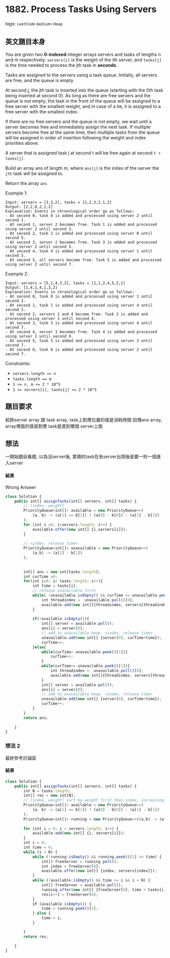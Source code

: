 # 1882. Process Tasks Using Servers
###### tags: `LeetCode` `medium+` `Heap`

## 英文題目本身
You are given two **0-indexed** integer arrays servers and tasks of lengths n and m respectively. `servers[i]` is the weight of the ith server, and `tasks[j]` is the time needed to process the jth task in **seconds**.

Tasks are assigned to the servers using a task queue. Initially, all servers are free, and the queue is empty.

At second j, the jth task is inserted into the queue (starting with the 0th task being inserted at second 0). As long as there are free servers and the queue is not empty, the task in the front of the queue will be assigned to a free server with the smallest weight, and in case of a tie, it is assigned to a free server with the smallest index.

If there are no free servers and the queue is not empty, we wait until a server becomes free and immediately assign the next task. If multiple servers become free at the same time, then multiple tasks from the queue will be assigned in order of insertion following the weight and index priorities above.

A server that is assigned task j at second t will be free again at second `t + tasks[j]`.

Build an array ans of length m, where `ans[j]` is the index of the server the `jth` task will be assigned to.

Return the array `ans`

Example 1:
```
Input: servers = [3,3,2], tasks = [1,2,3,2,1,2]
Output: [2,2,0,2,1,2]
Explanation: Events in chronological order go as follows:
- At second 0, task 0 is added and processed using server 2 until second 1.
- At second 1, server 2 becomes free. Task 1 is added and processed using server 2 until second 3.
- At second 2, task 2 is added and processed using server 0 until second 5.
- At second 3, server 2 becomes free. Task 3 is added and processed using server 2 until second 5.
- At second 4, task 4 is added and processed using server 1 until second 5.
- At second 5, all servers become free. Task 5 is added and processed using server 2 until second 7.
```
Example 2:
```
Input: servers = [5,1,4,3,2], tasks = [2,1,2,4,5,2,1]
Output: [1,4,1,4,1,3,2]
Explanation: Events in chronological order go as follows: 
- At second 0, task 0 is added and processed using server 1 until second 2.
- At second 1, task 1 is added and processed using server 4 until second 2.
- At second 2, servers 1 and 4 become free. Task 2 is added and processed using server 1 until second 4. 
- At second 3, task 3 is added and processed using server 4 until second 7.
- At second 4, server 1 becomes free. Task 4 is added and processed using server 1 until second 9. 
- At second 5, task 5 is added and processed using server 3 until second 7.
- At second 6, task 6 is added and processed using server 2 until second 7.
 ```

Constraints:

- `servers.length == n`
- `tasks.length == m`
- `1 <= n, m <= 2 * 10^5`
- `1 <= servers[i], tasks[j] <= 2 * 10^5`
## 題目要求
給妳server array 跟 task array, task上對應位置的值是消耗時間
回傳ans array, array裡面的值是對應 task是進到哪個 server上跑
## 想法
一開始題目看錯, 以為沒server後, 累積的task在有server出現後是要一秒一個進入server
#### 結果
Wrong Answer
```javascript
class Solution {
    public int[] assignTasks(int[] servers, int[] tasks) {
        // [index, weight]
        PriorityQueue<int[]> available = new PriorityQueue<>(
            (a, b) -> (a[1] == b[1]) ? (a[0] - b[0]) : (a[1] - b[1])
        );
        for (int i =0; i<servers.length; i++) {
            available.offer(new int[] {i,servers[i]});
        }
        
        // <index, release time>
        PriorityQueue<int[]> unavailable = new PriorityQueue<>(
            (a,b) -> (a[1] - b[1])
        );
        
        
        int[] ans = new int[tasks.length];
        int curTime =0;
        for(int i=0; i< tasks.length; i++){
            int time = tasks[i];
            // release unavailable first
            while( !unavailable.isEmpty() && curTime >= unavailable.peek()[1]){
                int threadindex =  unavailable.poll()[0];
                available.add(new int[]{threadindex, servers[threadindex]});
            }
            
            if(!available.isEmpty()){
                int[] server = available.poll();
                ans[i] = server[0];
                // add to unavailable heap  <index, release time>
                unavailable.add(new int[] {server[0], curTime+time});
                curTime++;
            }else{
                while(curTime< unavailable.peek()[1]){
                    curTime++;
                }
                while(curTime>= unavailable.peek()[1]){
                    int threadindex =  unavailable.poll()[0];
                    available.add(new int[]{threadindex, servers[threadindex]});
                }
                int[] server = available.poll();
                ans[i] = server[0];
                // add to unavailable heap  <index, release time>
                unavailable.add(new int[] {server[0], curTime+time});
                curTime++;
            }
        }
        return ans;
        
    }
}

```

### 想法 2
最終參考討論區
#### 結果
```javascript
class Solution {
    public int[] assignTasks(int[] servers, int[] tasks) {
        int N = tasks.length;
        int[] res = new int[N];
        // [index, weight] sort by weight first then index, increasingly
        PriorityQueue<int[]> available = new PriorityQueue<>( 
            (a, b) -> (a[1] == b[1]) ? (a[0] - b[0]) : (a[1] - b[1])
        );
        PriorityQueue<int[]> running = new PriorityQueue<>((a,b) -> (a[1] - b[1])); // (index, finishing time), sort by finishing time increasingly
        
        for (int i = 0; i < servers.length; i++) {
            available.add(new int[] {i, servers[i]});
        }
        int i = 0;
        int time = 0;
        while (i < N) {
            while (!running.isEmpty() && running.peek()[1] <= time) {
                int[] freeServer = running.poll();
                int index = freeServer[0];
                available.offer(new int[] {index, servers[index]});
            }
            while (!available.isEmpty() && time >= i && i < N) {
                int[] freeServer = available.poll();
                running.offer(new int[] {freeServer[0], time + tasks[i]});
                res[i++] = freeServer[0];
            }
            if (available.isEmpty()) {
                time = running.peek()[1];
            } else {
                time = i;
            }

        }
        return res;
        
    }
}
```